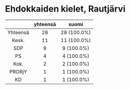# Ehdokkaiden kielet, Rautjärvi

| |yhteensä|suomi|
|:---:|:---:|:---:|
|Yhteensä|28|28 (100.0%)|
|Kesk.|11|11 (100.0%)|
|SDP|9|9 (100.0%)|
|PS|4|4 (100.0%)|
|Kok.|2|2 (100.0%)|
|PRORjY|1|1 (100.0%)|
|KD|1|1 (100.0%)|

